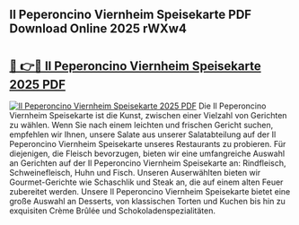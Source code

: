 ## Il Peperoncino Viernheim Speisekarte PDF Download Online 2025 rWXw4

# <h2><a href="http://gcbqpl.nevu.top/?p=Il+Peperoncino+Viernheim+Speisekarte">🔗 👉🔴 Il Peperoncino Viernheim Speisekarte 2025 PDF</a></h2>

[![Il Peperoncino Viernheim Speisekarte 2025 PDF](https://i.imgur.com/dBaPXMq.png)](http://gcbqpl.nevu.top/?p=Il+Peperoncino+Viernheim+Speisekarte)
Die Il Peperoncino Viernheim Speisekarte ist die Kunst, zwischen einer Vielzahl von Gerichten zu wählen. Wenn Sie nach einem leichten und frischen Gericht suchen, empfehlen wir Ihnen, unsere Salate aus unserer Salatabteilung auf der Il Peperoncino Viernheim Speisekarte unseres Restaurants zu probieren. Für diejenigen, die Fleisch bevorzugen, bieten wir eine umfangreiche Auswahl an Gerichten auf der Il Peperoncino Viernheim Speisekarte an: Rindfleisch, Schweinefleisch, Huhn und Fisch. Unseren Auserwählten bieten wir Gourmet-Gerichte wie Schaschlik und Steak an, die auf einem alten Feuer zubereitet werden. Unsere Il Peperoncino Viernheim Speisekarte bietet eine große Auswahl an Desserts, von klassischen Torten und Kuchen bis hin zu exquisiten Crème Brûlée und Schokoladenspezialitäten.
